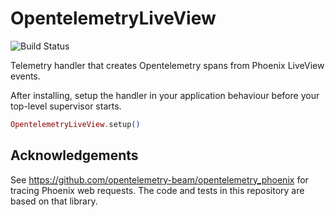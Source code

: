 # OpentelemetryLiveView
![Build Status](https://github.com/qdentity/opentelemetry_liveview/workflows/Tests/badge.svg)

Telemetry handler that creates Opentelemetry spans from Phoenix LiveView events.

After installing, setup the handler in your application behaviour before your
top-level supervisor starts.

```elixir
OpentelemetryLiveView.setup()
```

## Acknowledgements

See https://github.com/opentelemetry-beam/opentelemetry_phoenix for tracing Phoenix web requests.
The code and tests in this repository are based on that library.
